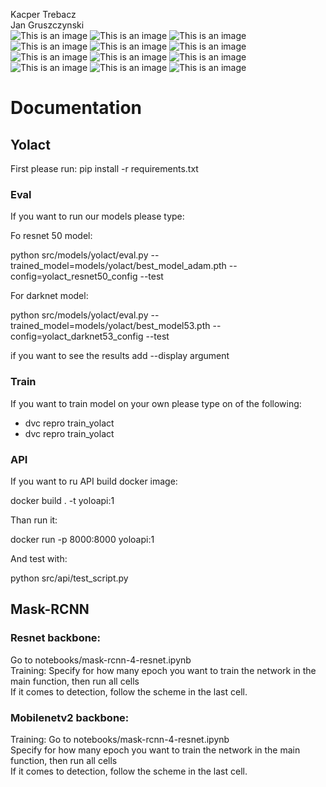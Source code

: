 
Kacper Trebacz <br>
Jan Gruszczynski <br>
![This is an image](https://raw.githubusercontent.com/FirstGalacticEmpire/ThrashCan_instance_segmentation/main/report/cv_project_3_jangru_kacpertre-01.jpg)
![This is an image](https://raw.githubusercontent.com/FirstGalacticEmpire/ThrashCan_instance_segmentation/main/report/cv_project_3_jangru_kacpertre-02.jpg)
![This is an image](https://raw.githubusercontent.com/FirstGalacticEmpire/ThrashCan_instance_segmentation/main/report/cv_project_3_jangru_kacpertre-03.jpg)
![This is an image](https://raw.githubusercontent.com/FirstGalacticEmpire/ThrashCan_instance_segmentation/main/report/cv_project_3_jangru_kacpertre-04.jpg)
![This is an image](https://raw.githubusercontent.com/FirstGalacticEmpire/ThrashCan_instance_segmentation/main/report/cv_project_3_jangru_kacpertre-05.jpg)
![This is an image](https://raw.githubusercontent.com/FirstGalacticEmpire/ThrashCan_instance_segmentation/main/report/cv_project_3_jangru_kacpertre-06.jpg)
![This is an image](https://raw.githubusercontent.com/FirstGalacticEmpire/ThrashCan_instance_segmentation/main/report/cv_project_3_jangru_kacpertre-07.jpg)
![This is an image](https://raw.githubusercontent.com/FirstGalacticEmpire/ThrashCan_instance_segmentation/main/report/cv_project_3_jangru_kacpertre-08.jpg)
![This is an image](https://raw.githubusercontent.com/FirstGalacticEmpire/ThrashCan_instance_segmentation/main/report/cv_project_3_jangru_kacpertre-09.jpg)
![This is an image](https://raw.githubusercontent.com/FirstGalacticEmpire/ThrashCan_instance_segmentation/main/report/cv_project_3_jangru_kacpertre-10.jpg)
![This is an image](https://raw.githubusercontent.com/FirstGalacticEmpire/ThrashCan_instance_segmentation/main/report/cv_project_3_jangru_kacpertre-11.jpg)
![This is an image](https://raw.githubusercontent.com/FirstGalacticEmpire/ThrashCan_instance_segmentation/main/report/cv_project_3_jangru_kacpertre-12.jpg)
# Documentation

## Yolact

First please run:
pip install -r requirements.txt

### Eval
If you want to run our models please type:

Fo resnet 50 model:

python src/models/yolact/eval.py --trained_model=models/yolact/best_model_adam.pth --config=yolact_resnet50_config --test

For darknet model:

python src/models/yolact/eval.py --trained_model=models/yolact/best_model53.pth --config=yolact_darknet53_config --test

if you want to see the results add --display argument

### Train
If you want to train model on your own please type on of the following:
- dvc repro train_yolact
- dvc repro train_yolact

### API
If you want to ru API build docker image:

docker build . -t yoloapi:1

Than run it:

docker run -p 8000:8000 yoloapi:1

And test with:

python src/api/test_script.py


## Mask-RCNN
### Resnet backbone:

Go to notebooks/mask-rcnn-4-resnet.ipynb <br>
Training: Specify for how many epoch you want to train the network in the main function, then run all cells
<br> If it comes to detection, follow the scheme in the last cell.


### Mobilenetv2 backbone:

Training: Go to notebooks/mask-rcnn-4-resnet.ipynb <br>
Specify for how many epoch you want to train the network in the main function, then run all cells
<br> If it comes to detection, follow the scheme in the last cell.


